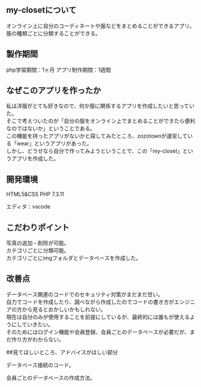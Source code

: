 ## my-closetについて

オンライン上に自分のコーディネートや服などをまとめることができるアプリ。<br>
服の種類ごとに分類することができる。

## 製作期間

php学習期間：1ヶ月
アプリ制作期間：1週間

## なぜこのアプリを作ったか

私は洋服がとても好きなので、何か服に関係するアプリを作成したいと思っていた。<br>
そこで考えついたのが「自分の服をオンライン上でまとめることができたら便利なのではないか」ということである。<br>
この機能を持ったアプリがないかと探してみたところ、zozotownが運営している「wear」というアプリがあった。<br>
しかし、どうせなら自分で作ってみようということで、この「my-closet」というアプリを作成した。

## 開発環境

HTML5&CSS PHP 7.3.11 <br>

エディタ：vscode

## こだわりポイント

写真の追加・削除が可能。<br/>
カテゴリごとに分類可能。<br/>
カテゴリごとにimgフォルダとデータベースを作成した。

## 改善点

データベース関連のコードでのセキュリティ対策がまだまだ甘い。<br/>
自力でコードを作成したり、調べながら作成したのでコードの書き方がエンジニアの方から見るとおかしいかもしれない。<br/>
現在は自分のみが使用することを前提にしているが、最終的には誰もが使えるようにしていきたい。<br/>
そのためにはログイン機能や会員登録、会員ごとのデータベースが必要だが、まだ作り方がわからない。

##見てほしいところ、アドバイスがほしい部分

データベース接続のコード。

会員ごとのデータベースの作成方法。

